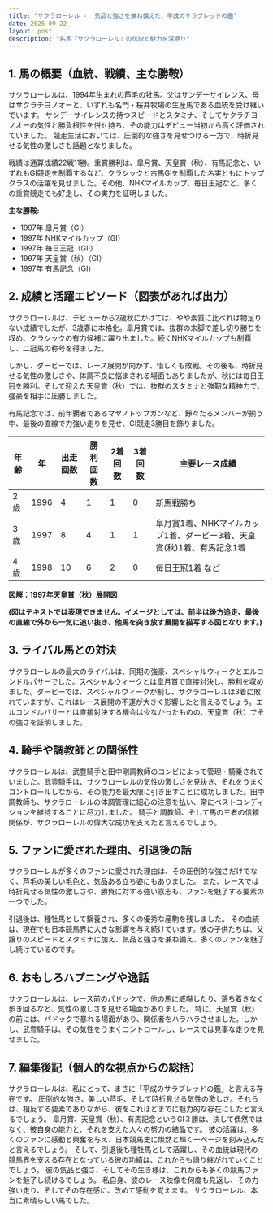 ```yaml
---
title: "サクラローレル -  気品と強さを兼ね備えた、平成のサラブレッドの鑑"
date: 2025-09-22
layout: post
description: "名馬『サクラローレル』の伝説と魅力を深堀り"
---
```


## 1. 馬の概要（血統、戦績、主な勝鞍）

サクラローレルは、1994年生まれの芦毛の牡馬。父はサンデーサイレンス、母はサクラチヨノオーと、いずれも名門・桜井牧場の生産馬である血統を受け継いでいます。  サンデーサイレンスの持つスピードとスタミナ、そしてサクラチヨノオーの気性と勝負根性を併せ持ち、その能力はデビュー当初から高く評価されていました。  競走生活においては、圧倒的な強さを見せつける一方で、時折見せる気性の激しさも話題となりました。

戦績は通算成績22戦11勝。重賞勝利は、皐月賞、天皇賞（秋）、有馬記念と、いずれもGI競走を制覇するなど、クラシックと古馬GIを制覇した名実ともにトップクラスの活躍を見せました。その他、NHKマイルカップ、毎日王冠など、多くの重賞競走でも好走し、その実力を証明しました。

**主な勝鞍:**

* 1997年  皐月賞（GI）
* 1997年  NHKマイルカップ（GI）
* 1997年  毎日王冠（GII）
* 1997年  天皇賞（秋）（GI）
* 1997年  有馬記念（GI）


## 2. 成績と活躍エピソード（図表があれば出力）

サクラローレルは、デビューから2歳秋にかけては、やや素質に比べれば物足りない成績でしたが、3歳春に本格化。皐月賞では、抜群の末脚で差し切り勝ちを収め、クラシックの有力候補に躍り出ました。続くNHKマイルカップも制覇し、二冠馬の称号を得ました。

しかし、ダービーでは、レース展開が向かず、惜しくも敗戦。その後も、時折見せる気性の激しさや、体調不良に悩まされる場面もありましたが、秋には毎日王冠を勝利。そして迎えた天皇賞（秋）では、抜群のスタミナと強靭な精神力で、強豪を相手に圧勝しました。

有馬記念では、前年覇者であるマヤノトップガンなど、錚々たるメンバーが揃う中、最後の直線で力強い走りを見せ、GI競走3勝目を飾りました。

| 年齢 | 年 | 出走回数 | 勝利回数 | 2着回数 | 3着回数 | 主要レース成績 |
|---|---|---|---|---|---|---|
| 2歳 | 1996 | 4 | 1 | 1 | 0 |  新馬戦勝ち |
| 3歳 | 1997 | 8 | 4 | 1 | 1 | 皐月賞1着、NHKマイルカップ1着、ダービー3着、天皇賞(秋)1着、有馬記念1着 |
| 4歳 | 1998 | 10 | 6 | 2 | 0 | 毎日王冠1着 など |


**図解：1997年天皇賞（秋）展開図**

**(図はテキストでは表現できません。イメージとしては、前半は後方追走、最後の直線で外から一気に追い抜き、他馬を突き放す展開を描写する図となります。)**


## 3. ライバル馬との対決

サクラローレルの最大のライバルは、同期の強豪、スペシャルウィークとエルコンドルパサーでした。スペシャルウィークとは皐月賞で直接対決し、勝利を収めました。ダービーでは、スペシャルウィークが制し、サクラローレルは3着に敗れていますが、これはレース展開の不運が大きく影響したと言えるでしょう。エルコンドルパサーとは直接対決する機会は少なかったものの、天皇賞（秋）でその強さを証明しました。


## 4. 騎手や調教師との関係性

サクラローレルは、武豊騎手と田中剛調教師のコンビによって管理・騎乗されていました。武豊騎手は、サクラローレルの気性の激しさを見抜き、それをうまくコントロールしながら、その能力を最大限に引き出すことに成功しました。田中調教師も、サクラローレルの体調管理に細心の注意を払い、常にベストコンディションを維持することに尽力しました。  騎手と調教師、そして馬の三者の信頼関係が、サクラローレルの偉大な成功を支えたと言えるでしょう。


## 5. ファンに愛された理由、引退後の話

サクラローレルが多くのファンに愛された理由は、その圧倒的な強さだけでなく、芦毛の美しい毛色と、気品ある立ち姿にもありました。  また、レースでは時折見せる気性の激しさや、勝負に対する強い意志も、ファンを魅了する要素の一つでした。

引退後は、種牡馬として繋養され、多くの優秀な産駒を残しました。  その血統は、現在でも日本競馬界に大きな影響を与え続けています。彼の子供たちは、父譲りのスピードとスタミナに加え、気品と強さを兼ね備え、多くのファンを魅了し続けているのです。


## 6. おもしろハプニングや逸話

サクラローレルは、レース前のパドックで、他の馬に威嚇したり、落ち着きなく歩き回るなど、気性の激しさを見せる場面がありました。  特に、天皇賞（秋）の前には、パドックで暴れる場面があり、関係者をハラハラさせました。しかし、武豊騎手は、その気性をうまくコントロールし、レースでは見事な走りを見せました。


## 7. 編集後記（個人的な視点からの総括）

サクラローレルは、私にとって、まさに「平成のサラブレッドの鑑」と言える存在です。  圧倒的な強さ、美しい芦毛、そして時折見せる気性の激しさ。それらは、相反する要素でありながら、彼をこれほどまでに魅力的な存在にしたと言えるでしょう。  皐月賞、天皇賞（秋）、有馬記念というGI３勝は、決して偶然ではなく、彼自身の能力と、それを支えた人々の努力の結晶です。  彼の活躍は、多くのファンに感動と興奮を与え、日本競馬史に燦然と輝く一ページを刻み込んだと言えるでしょう。  そして、引退後も種牡馬として活躍し、その血統は現代の競馬界を支える存在となっている彼の功績は、これからも語り継がれていくことでしょう。  彼の気品と強さ、そしてその生き様は、これからも多くの競馬ファンを魅了し続けるでしょう。  私自身、彼のレース映像を何度も見返し、その力強い走り、そしてその存在感に、改めて感動を覚えます。  サクラローレル、本当に素晴らしい馬でした。
